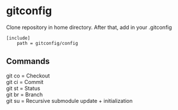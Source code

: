 gitconfig
=========
  
Clone repository in home directory. After that, add in your .gitconfig  

	[include]  
		path = gitconfig/config  

## Commands
git co = Checkout  
git ci = Commit  
git st = Status  
git br = Branch  
git su = Recursive submodule update + initialization  
